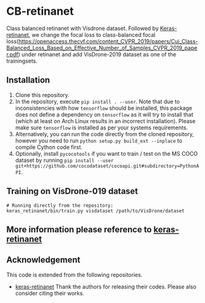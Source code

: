 # CB-retinanet
Class balanced retinanet with Visdrone dataset. Followed by [Keras-retinanet](https://github.com/fizyr/keras-retinanet.git), we change the focal loss to class-balanced focal loss(https://openaccess.thecvf.com/content_CVPR_2019/papers/Cui_Class-Balanced_Loss_Based_on_Effective_Number_of_Samples_CVPR_2019_paper.pdf) under retinanet and add VisDrone-2019 dataset as one of the trainingsets.

## Installation

1) Clone this repository.
2) In the repository, execute `pip install . --user`.
   Note that due to inconsistencies with how `tensorflow` should be installed,
   this package does not define a dependency on `tensorflow` as it will try to install that (which at least on Arch Linux results in an incorrect installation).
   Please make sure `tensorflow` is installed as per your systems requirements.
3) Alternatively, you can run the code directly from the cloned  repository, however you need to run `python setup.py build_ext --inplace` to compile Cython code first.
4) Optionally, install `pycocotools` if you want to train / test on the MS COCO dataset by running `pip install --user git+https://github.com/cocodataset/cocoapi.git#subdirectory=PythonAPI`.

## Training on VisDrone-019 dataset
```
# Running directly from the repository:
keras_retinanet/bin/train.py visdataset /path/to/VisDrone/dataset
```

## More information please reference to [keras-retinanet](https://github.com/fizyr/keras-retinanet)





## Acknowledgement
This code is extended from the following repositories.
- [keras-retinanet](https://github.com/fizyr/keras-retinanet)
Thank the authors for releasing their codes. Please also consider citing their works.


